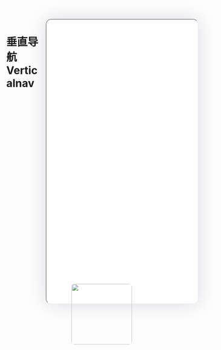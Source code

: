 <!--
 * @Descripttion: 
 * @version: V1.0
 * @Author: Xiaokang Lei
 * @email: lxk201808@163.com
 * @Date: 2022-12-02 17:59:35
 * @LastEditors: Xiaokang Lei
 * @LastEditTime: 2022-12-02 17:59:36
-->

<div style="width:400px; height:700px; float:right; padding-left:3%;">
    <iframe src="./h5/index.html#/pages/index/plugin/verticalnav/verticalnav" width="400" height="750" style="border-radius:15px; box-shadow:0 0 50px 0px rgb(30 0 60 / 15%);"></iframe>
</div>

# 垂直导航Verticalnav

<div align=center>
  <img width="160px" style="border-radius: 5%;" src="https://s1.ax1x.com/2022/11/30/zwKDdU.jpg">
</div>